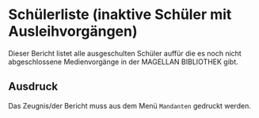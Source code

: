 ﻿# Schülerliste (inaktive Schüler mit Ausleihvorgängen)


Dieser Bericht listet alle ausgeschulten Schüler auffür die es noch nicht abgeschlossene Medienvorgänge in der MAGELLAN BIBLIOTHEK gibt.

## Ausdruck

Das Zeugnis/der Bericht muss aus dem Menü `Mandanten` gedruckt werden.